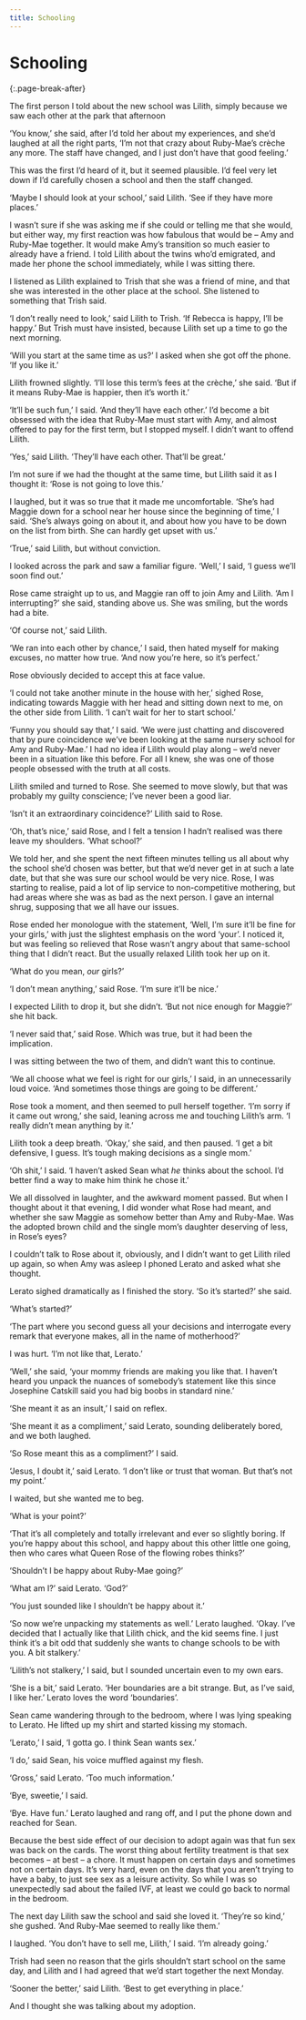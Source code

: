 ```yaml
---
title: Schooling
---
```


# Schooling
{:.page-break-after}

The first person I told about the new school was Lilith, simply because we saw each other at the park that afternoon

‘You know,’ she said, after I’d told her about my experiences, and she’d laughed at all the right parts, ‘I’m not that crazy about Ruby-Mae’s crèche any more. The staff have changed, and I just don’t have that good feeling.’

This was the first I’d heard of it, but it seemed plausible. I’d feel very let down if I’d carefully chosen a school and then the staff changed.

‘Maybe I should look at your school,’ said Lilith. ‘See if they have more places.’

I wasn’t sure if she was asking me if she could or telling me that she would, but either way, my first reaction was how fabulous that would be – Amy and Ruby-Mae together. It would make Amy’s transition so much easier to already have a friend. I told Lilith about the twins who’d emigrated, and made her phone the school immediately, while I was sitting there.

I listened as Lilith explained to Trish that she was a friend of mine, and that she was interested in the other place at the school. She listened to something that Trish said.

‘I don’t really need to look,’ said Lilith to Trish. ‘If Rebecca is happy, I’ll be happy.’ But Trish must have insisted, because Lilith set up a time to go the next morning.

‘Will you start at the same time as us?’ I asked when she got off the phone. ‘If you like it.’

Lilith frowned slightly. ‘I’ll lose this term’s fees at the crèche,’ she said. ‘But if it means Ruby-Mae is happier, then it’s worth it.’

‘It’ll be such fun,’ I said. ‘And they’ll have each other.’ I’d become a bit obsessed with the idea that Ruby-Mae must start with Amy, and almost offered to pay for the first term, but I stopped myself. I didn’t want to offend Lilith.

‘Yes,’ said Lilith. ‘They’ll have each other. That’ll be great.’

I’m not sure if we had the thought at the same time, but Lilith said it as I thought it: ‘Rose is not going to love this.’

I laughed, but it was so true that it made me uncomfortable. ‘She’s had Maggie down for a school near her house since the beginning of time,’ I said. ‘She’s always going on about it, and about how you have to be down on the list from birth. She can hardly get upset with us.’

‘True,’ said Lilith, but without conviction.

I looked across the park and saw a familiar figure. ‘Well,’ I said, ‘I guess we’ll soon find out.’

Rose came straight up to us, and Maggie ran off to join Amy and Lilith. ‘Am I interrupting?’ she said, standing above us. She was smiling, but the words had a bite.

‘Of course not,’ said Lilith.

‘We ran into each other by chance,’ I said, then hated myself for making excuses, no matter how true. ‘And now you’re here, so it’s perfect.’

Rose obviously decided to accept this at face value.

‘I could not take another minute in the house with her,’ sighed Rose, indicating towards Maggie with her head and sitting down next to me, on the other side from Lilith. ‘I can’t wait for her to start school.’

‘Funny you should say that,’ I said. ‘We were just chatting and discovered that by pure coincidence we’ve been looking at the same nursery school for Amy and Ruby-Mae.’ I had no idea if Lilith would play along – we’d never been in a situation like this before. For all I knew, she was one of those people obsessed with the truth at all costs.

Lilith smiled and turned to Rose. She seemed to move slowly, but that was probably my guilty conscience; I’ve never been a good liar.

‘Isn’t it an extraordinary coincidence?’ Lilith said to Rose.

‘Oh, that’s nice,’ said Rose, and I felt a tension I hadn’t realised was there leave my shoulders. ‘What school?’

We told her, and she spent the next fifteen minutes telling us all about why the school she’d chosen was better, but that we’d never get in at such a late date, but that she was sure our school would be very nice. Rose, I was starting to realise, paid a lot of lip service to non-competitive mothering, but had areas where she was as bad as the next person. I gave an internal shrug, supposing that we all have our issues.

Rose ended her monologue with the statement, ‘Well, I’m sure it’ll be fine for your girls,’ with just the slightest emphasis on the word ‘your’. I noticed it, but was feeling so relieved that Rose wasn’t angry about that same-school thing that I didn’t react. But the usually relaxed Lilith took her up on it.

‘What do you mean, *our* girls?’

‘I don’t mean anything,’ said Rose. ‘I’m sure it’ll be nice.’

I expected Lilith to drop it, but she didn’t. ‘But not nice enough for Maggie?’ she hit back.

‘I never said that,’ said Rose. Which was true, but it had been the implication.

I was sitting between the two of them, and didn’t want this to continue.

‘We all choose what we feel is right for our girls,’ I said, in an unnecessarily loud voice. ‘And sometimes those things are going to be different.’

Rose took a moment, and then seemed to pull herself together. ‘I’m sorry if it came out wrong,’ she said, leaning across me and touching Lilith’s arm. ‘I really didn’t mean anything by it.’

Lilith took a deep breath. ‘Okay,’ she said, and then paused. ‘I get a bit defensive, I guess. It’s tough making decisions as a single mom.’

‘Oh shit,’ I said. ‘I haven’t asked Sean what *he* thinks about the school. I’d better find a way to make him think he chose it.’

We all dissolved in laughter, and the awkward moment passed. But when I thought about it that evening, I did wonder what Rose had meant, and whether she saw Maggie as somehow better than Amy and Ruby-Mae. Was the adopted brown child and the single mom’s daughter deserving of less, in Rose’s eyes?

I couldn’t talk to Rose about it, obviously, and I didn’t want to get Lilith riled up again, so when Amy was asleep I phoned Lerato and asked what she thought.

Lerato sighed dramatically as I finished the story. ‘So it’s started?’ she said.

‘What’s started?’

‘The part where you second guess all your decisions and interrogate every remark that everyone makes, all in the name of motherhood?’

I was hurt. ‘I’m not like that, Lerato.’

‘Well,’ she said, ‘your mommy friends are making you like that. I haven’t heard you unpack the nuances of somebody’s statement like this since Josephine Catskill said you had big boobs in standard nine.’

‘She meant it as an insult,’ I said on reflex.

‘She meant it as a compliment,’ said Lerato, sounding deliberately bored, and we both laughed.

‘So Rose meant this as a compliment?’ I said.

‘Jesus, I doubt it,’ said Lerato. ‘I don’t like or trust that woman. But that’s not my point.’

I waited, but she wanted me to beg.

‘What is your point?’

‘That it’s all completely and totally irrelevant and ever so slightly boring. If you’re happy about this school, and happy about this other little one going, then who cares what Queen Rose of the flowing robes thinks?’

‘Shouldn’t I be happy about Ruby-Mae going?’

‘What am I?’ said Lerato. ‘God?’

‘You just sounded like I shouldn’t be happy about it.’

‘So now we’re unpacking my statements as well.’ Lerato laughed. ‘Okay. I’ve decided that I actually like that Lilith chick, and the kid seems fine. I just think it’s a bit odd that suddenly she wants to change schools to be with you. A bit stalkery.’

‘Lilith’s not stalkery,’ I said, but I sounded uncertain even to my own ears.

‘She is a bit,’ said Lerato. ‘Her boundaries are a bit strange. But, as I’ve said, I like her.’ Lerato loves the word ‘boundaries’.

Sean came wandering through to the bedroom, where I was lying speaking to Lerato. He lifted up my shirt and started kissing my stomach.

‘Lerato,’ I said, ‘I gotta go. I think Sean wants sex.’

‘I do,’ said Sean, his voice muffled against my flesh.

‘Gross,’ said Lerato. ‘Too much information.’

‘Bye, sweetie,’ I said.

‘Bye. Have fun.’ Lerato laughed and rang off, and I put the phone down and reached for Sean.

Because the best side effect of our decision to adopt again was that fun sex was back on the cards. The worst thing about fertility treatment is that sex becomes – at best – a chore. It must happen on certain days and sometimes not on certain days. It’s very hard, even on the days that you aren’t trying to have a baby, to just see sex as a leisure activity. So while I was so unexpectedly sad about the failed IVF, at least we could go back to normal in the bedroom.

The next day Lilith saw the school and said she loved it. ‘They’re so kind,’ she gushed. ‘And Ruby-Mae seemed to really like them.’

I laughed. ‘You don’t have to sell me, Lilith,’ I said. ‘I’m already going.’

Trish had seen no reason that the girls shouldn’t start school on the same day, and Lilith and I had agreed that we’d start together the next Monday.

‘Sooner the better,’ said Lilith. ‘Best to get everything in place.’

And I thought she was talking about my adoption.

